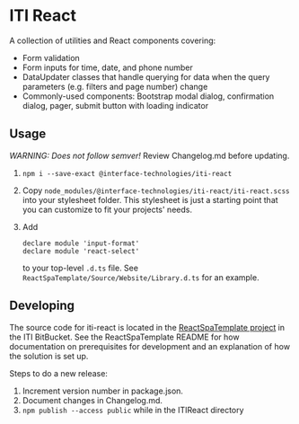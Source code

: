 ﻿# ITI React

A collection of utilities and React components covering:

-   Form validation
-   Form inputs for time, date, and phone number
-   DataUpdater classes that handle querying for data when the query parameters (e.g. filters and page number) change
-   Commonly-used components: Bootstrap modal dialog, confirmation dialog, pager, submit button with loading indicator

## Usage

_WARNING: Does not follow semver!_ Review Changelog.md before updating.

1.  `npm i --save-exact @interface-technologies/iti-react`
2.  Copy `node_modules/@interface-technologies/iti-react/iti-react.scss` into your stylesheet folder. This stylesheet is just a starting point that you can customize to fit your projects' needs.
3.  Add

        declare module 'input-format'
        declare module 'react-select'

    to your top-level `.d.ts` file. See `ReactSpaTemplate/Source/Website/Library.d.ts` for an example.

## Developing

The source code for iti-react is located in the [ReactSpaTemplate project](https://bitbucket.org/itidev/reactspatemplate)
in the ITI BitBucket. See the ReactSpaTemplate README for how documentation on prerequisites for development
and an explanation of how the solution is set up.

Steps to do a new release:

1.  Increment version number in package.json.
2.  Document changes in Changelog.md.
3.  `npm publish --access public` while in the ITIReact directory
